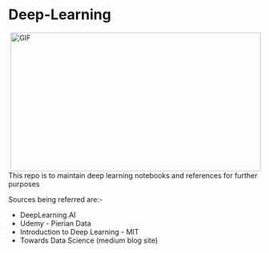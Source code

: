 # Deep-Learning
<img align="right" alt="GIF" height="278px" width="500px" src="https://media.giphy.com/media/l4FGzkESvDOmhJkfC/giphy.gif" />

This repo is to maintain deep learning notebooks and references for further purposes

Sources being referred are:-
* DeepLearning.AI
* Udemy - Pierian Data
* Introduction to Deep Learning - MIT
* Towards Data Science (medium blog site)
